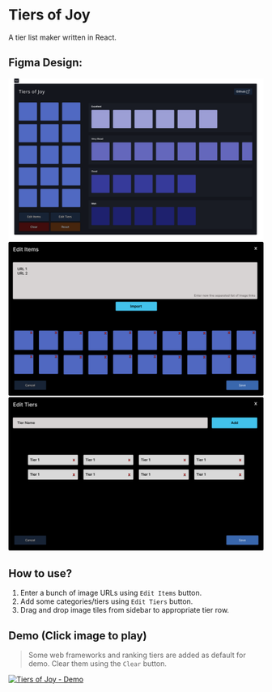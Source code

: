 # Tiers of Joy

A tier list maker written in React.

## Figma Design:

![App](public/figma_app.png)
![Edit Items](public/figma_edit_items.png)
![Edit Tiers](public/figma_edit_tiers.png)

## How to use?

1. Enter a bunch of image URLs using `Edit Items` button.
2. Add some categories/tiers using `Edit Tiers` button.
3. Drag and drop image tiles from sidebar to appropriate tier row.

## Demo (Click image to play)

> Some web frameworks and ranking tiers are added as default for demo. Clear them using the `Clear` button.

[![Tiers of Joy - Demo](https://github.com/sameer1612/tiers-of-joy/blob/main/public/home.png)](https://www.youtube.com/watch?v=RL8CT78SHWk)
